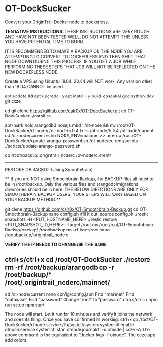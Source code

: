 # OT-DockSucker
Convert your OriginTrail Docker node to dockerless.

__TENTATIVE INSTRUCTIONS:__ THESE INSTRUCTIONS ARE *VERY* ROUGH AND HAVE NOT BEEN TESTED WELL. DO NOT ATTEMPT THIS UNLESS YOU HAVE POTENTIAL TIME TO BURN.

IT IS RECOMMENDED TO MAKE A BACKUP ON THE NODE YOU ARE ATTEMPTING TO CONVERT TO DOCKERLESS AND THEN SHUT THAT NODE DOWN DURING THIS PROCESS. IF YOU GET A JOB WHILE PERFORMING THESE STEPS THAT JOB WILL NOT BE REFLECTED ON THE NEW DOCKERLESS NODE.

Create a VPS using Ubuntu 18.04. 20.04 will NOT work. Any version other than 18.04 CANNOT be used.

apt update && apt upgrade -y
apt install -y build-essential gcc python-dev git ccze

cd
git clone https://github.com/calr0x/OT-DockSucker.git
cd OT-DockSucker
./install.sh

apt-mark hold arangodb3 nodejs
mkdir /ot-node && mv /root/OT-DockSucker/ot-node/ /ot-node/5.0.4
ln -s /ot-node/5.0.4 /ot-node/current
cd /ot-node/current
echo NODE_ENV=mainnet >> .env
cp /root/OT-DockSucker/update-arango-password.sh /ot-node/current/scripts
./scripts/update-arango-password.sh

cp /root/backup/.origintrail_noderc /ot-node/current/

---------------------------------------------------------------
RESTORE DB BACKUP (Using SmoothBrain)

** If you are NOT using Smoothbrain Backup, the BACKUP files all need to be in /root/backup. Only the various files and arangodb/migrations directories should be in here. THE BELOW DIRECTIONS ARE ONLY FOR SMOOTHBRAIN BACKUP USERS. YOUR STEPS WILL VARY BASED ON YOUR BACKUP METHOD.**

git clone https://github.com/calr0x/OT-Smoothbrain-Backup.git
cd OT-Smoothbrain-Backup
nano config.sh (fill it out)
source config.sh
./restic snapshots -H <PUT_HOSTNAME_HERE>
./restic restore <PUT_SNAPSHOT_ID_HERE> --target /root
mv /root/root/OT-Smoothbrain-Backup/backup/ /root/backup
rm -rf /root/root
nano /root/backup/.origintrail_noderc

**VERIFY THE IP NEEDS TO CHANGE/BE THE SAME**

ctrl+s/ctrl+x
cd /root/OT-DockSucker
./restore
rm -rf /root/backup/arangodb
cp -r /root/backup/* /root/.origintrail_noderc/mainnet/
---------------------------------------------------------------
cd /ot-node/current
nano config/config.json
  Find "mainnet"
  Find "database"
  Find "password"
  Change "root" to "password"
  ctrl+s/ctrl+x
npm run setup
npm start

The node will start. Let it run for 10 minutes and verify it joins the network and does its thing. Once you have confirmed its working:
ctrl+x
cp /root/OT-DockSucker/otnode.service /lib/systed/system
systemctl enable otnode.service
systemctl start otnode
journalctl -u otnode | ccze -A
The above command is the equivalent to "docker logs -f otnode". The ccze app add colors.

